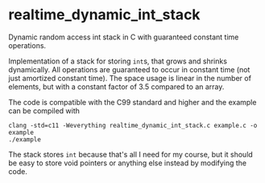 # realtime_dynamic_int_stack
Dynamic random access int stack in C with guaranteed constant time operations.

Implementation of a stack for storing `int`s, that grows and shrinks dynamically.
All operations are guaranteed to occur in constant time (not just amortized constant time).
The space usage is linear in the number of elements, but with a constant factor of 3.5 compared to an array.

The code is compatible with the C99 standard and higher and the example can be compiled with

	clang -std=c11 -Weverything realtime_dynamic_int_stack.c example.c -o example
	./example

The stack stores `int` because that's all I need for my course, but it should be easy to store void pointers or anything else instead by modifying the code.
